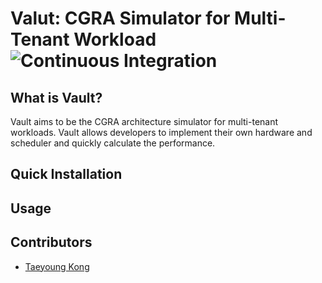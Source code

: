 # **Valut**: CGRA Simulator for Multi-Tenant Workload ![Continuous Integration](https://github.com/kongty/vault/actions/workflows//continuous-integration.yml/badge.svg)

## What is Vault?

Vault aims to be the CGRA architecture simulator for multi-tenant workloads.
Vault allows developers to implement their own hardware and scheduler and quickly calculate the performance.

## Quick Installation

## Usage

## Contributors

*   [Taeyoung Kong](https://github.com/kongty)
